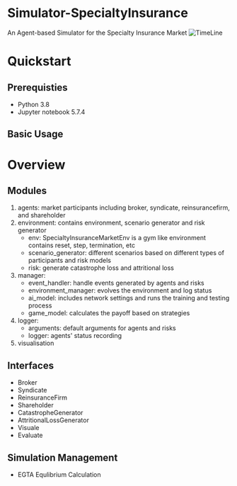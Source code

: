 # Simulator-SpecialtyInsurance
An Agent-based Simulator for the Specialty Insurance Market
![TimeLine](./Simulator-SpecialtyInsurance/TimeLine.png)

# Quickstart
## Prerequisties
- Python 3.8
- Jupyter notebook 5.7.4
## Basic Usage

# Overview
## Modules
1. agents: market participants including broker, syndicate, reinsurancefirm, and shareholder
2. environment: contains environment, scenario generator and risk generator
   - env: SpecialtyInsuranceMarketEnv is a gym like environment contains reset, step, termination, etc
   - scenario_generator: different scenarios based on different types of participants and risk models
   - risk: generate catastrophe loss and attritional loss
3. manager: 
   - event_handler: handle events generated by agents and risks
   - environment_manager: evolves the environment and log status
   - ai_model: includes network settings and runs the training and testing process
   - game_model: calculates the payoff based on strategies
4. logger:
   - arguments: default arguments for agents and risks
   - logger: agents' status recording
6. visualisation
  
## Interfaces
- Broker
- Syndicate
- ReinsuranceFirm
- Shareholder
- CatastropheGenerator
- AttritionalLossGenerator
- Visuale
- Evaluate

## Simulation Management
- EGTA Equlibrium Calculation
